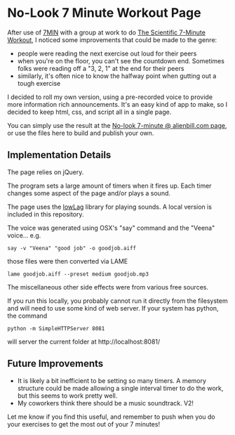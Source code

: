 No-Look 7 Minute Workout Page
=============================

After use of [7MIN] with a group at work to do [The Scientific 7-Minute Workout], I noticed some improvements that could be made to the genre:

  - people were reading the next exercise out loud for their peers
  - when you're on the floor, you can't see the countdown end. Sometimes folks were reading off a "3, 2, 1" at the end for their peers
  - similarly, it's often nice to know the halfway point when gutting out a tough exercise

I decided to roll my own version, using a pre-recorded voice to provide more information rich announcements. It's an easy kind of app to make, so I decided to keep html, css, and script all in a single page.

You can simply use the result at the [No-look 7-minute @ alienbill.com page], or use the files here to build and publish your own.

Implementation Details
----------------------
The page relies on jQuery.

The program sets a large amount of timers when it fires up. Each timer changes some aspect of the page and/or plays a sound.

The page uses the [lowLag] library for playing sounds. A local version is included in this repository.

The voice was generated using OSX's "say" command and the "Veena" voice... e.g. 

    say -v "Veena" "good job" -o goodjob.aiff

those files were then converted via LAME

    lame goodjob.aiff --preset medium goodjob.mp3

The miscellaneous other side effects were from various free sources.

If you run this locally, you probably cannot run it directly from the filesystem and will need to use some kind of web server. If your system has python, the command

    python -m SimpleHTTPServer 8081

will server the current folder at http://localhost:8081/


Future Improvements
-------------------
  - It is likely a bit inefficient to be setting so many timers. A memory structure could be made allowing a single interval timer to do the work, but this seems to work pretty well.
  - My coworkers think there should be a music soundtrack. V2!

Let me know if you find this useful, and remember to push when you do your exercises to get the most out of your 7 minutes!  

[7MIN]:http://www.7-min.com/
[The Scientific 7-Minute Workout]:http://well.blogs.nytimes.com/2013/05/09/the-scientific-7-minute-workout/
[lowLag]:http://lowlag.alienbill.com
[No-look 7-minute @ alienbill.com page]:http://7minute.alienbill.com/
